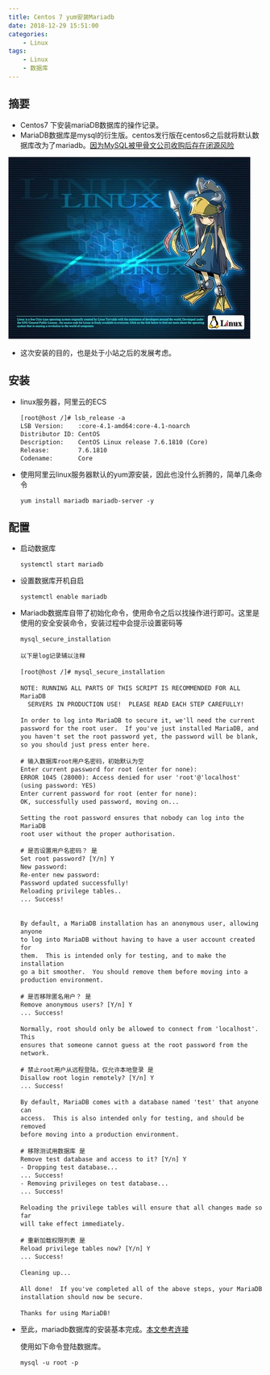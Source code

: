 ```yaml
---
title: Centos 7 yum安装Mariadb
date: 2018-12-29 15:51:00
categories: 
    - Linux
tags: 
    - Linux
    - 数据库
---
```


## 摘要
* Centos7 下安装mariaDB数据库的操作记录。
* MariaDB数据库是mysql的衍生版。centos发行版在centos6之后就将默认数据库改为了mariadb。[因为MySQL被甲骨文公司收购后存在闭源风险](https://www.zhihu.com/question/41832866)

![图片来源萌娘百科](Linux.jpg)

<!--more-->

* 这次安装的目的，也是处于小站之后的发展考虑。

## 安装
* linux服务器，阿里云的ECS
    ```
    [root@host /]# lsb_release -a
    LSB Version:    :core-4.1-amd64:core-4.1-noarch
    Distributor ID: CentOS
    Description:    CentOS Linux release 7.6.1810 (Core)
    Release:        7.6.1810
    Codename:       Core
    ```

* 使用阿里云linux服务器默认的yum源安装，因此也没什么折腾的，简单几条命令
    ```
    yum install mariadb mariadb-server -y
    ```
## 配置
* 启动数据库
    ```
    systemctl start mariadb
    ```
* 设置数据库开机自启
    ```
    systemctl enable mariadb
    ```

* Mariadb数据库自带了初始化命令，使用命令之后以找操作进行即可。这里是使用的安全安装命令，安装过程中会提示设置密码等
    ```
    mysql_secure_installation

    以下是log记录辅以注释

    [root@host /]# mysql_secure_installation

    NOTE: RUNNING ALL PARTS OF THIS SCRIPT IS RECOMMENDED FOR ALL MariaDB
      SERVERS IN PRODUCTION USE!  PLEASE READ EACH STEP CAREFULLY!

    In order to log into MariaDB to secure it, we'll need the current
    password for the root user.  If you've just installed MariaDB, and
    you haven't set the root password yet, the password will be blank,
    so you should just press enter here.
    
    # 输入数据库root用户名密码，初始默认为空
    Enter current password for root (enter for none):
    ERROR 1045 (28000): Access denied for user 'root'@'localhost' (using password: YES)
    Enter current password for root (enter for none):
    OK, successfully used password, moving on...

    Setting the root password ensures that nobody can log into the MariaDB
    root user without the proper authorisation.
    
    # 是否设置用户名密码？ 是
    Set root password? [Y/n] Y
    New password:
    Re-enter new password:
    Password updated successfully!
    Reloading privilege tables..
    ... Success!


    By default, a MariaDB installation has an anonymous user, allowing anyone
    to log into MariaDB without having to have a user account created for
    them.  This is intended only for testing, and to make the installation
    go a bit smoother.  You should remove them before moving into a
    production environment.

    # 是否移除匿名用户？ 是
    Remove anonymous users? [Y/n] Y
    ... Success!

    Normally, root should only be allowed to connect from 'localhost'.  This
    ensures that someone cannot guess at the root password from the network.
    
    # 禁止root用户从远程登陆，仅允许本地登录 是
    Disallow root login remotely? [Y/n] Y
    ... Success!

    By default, MariaDB comes with a database named 'test' that anyone can
    access.  This is also intended only for testing, and should be removed
    before moving into a production environment.

    # 移除测试用数据库 是
    Remove test database and access to it? [Y/n] Y
    - Dropping test database...
    ... Success!
    - Removing privileges on test database...
    ... Success!

    Reloading the privilege tables will ensure that all changes made so far
    will take effect immediately.

    # 重新加载权限列表 是
    Reload privilege tables now? [Y/n] Y
    ... Success!

    Cleaning up...

    All done!  If you've completed all of the above steps, your MariaDB
    installation should now be secure.

    Thanks for using MariaDB!
    ```
* 至此，mariadb数据库的安装基本完成。[本文参考连接](https://jaminzhang.github.io/mysql/yum-install-MariaDB-in-CentOS7/)

    使用如下命令登陆数据库。
    ```
    mysql -u root -p
    ```

